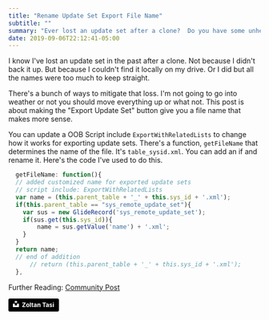 ```yaml
---
title: "Rename Update Set Export File Name"
subtitle: ""
summary: "Ever lost an update set after a clone?  Do you have some unhelfully named update set files?  I did.  Here's how to fix that."
date: 2019-09-06T22:12:41-05:00
---
```

I know I've lost an update set in the past after a clone.  Not because I didn't back it up.  But because I couldn't find it locally on my drive.  Or I did but all the names were too much to keep straight.  

There's a bunch of ways to mitigate that loss.  I'm not going to go into weather or not you should move everything up or what not.  This post is about making the "Export Update Set" button give you a file name that makes more sense.

You can update a OOB Script include `ExportWithRelatedLists` to change how it works for exporting update sets.  There's a function, `getFileName` that determines the name of the file.  It's `table_sysid.xml`.  You can add an if and rename it.  Here's the code I've used to do this.

```js
  getFileName: function(){
  // added customized name for exported update sets
  // script include: ExportWithRelatedLists
  var name = (this.parent_table + '_' + this.sys_id + '.xml');
  if(this.parent_table == "sys_remote_update_set"){
    var sus = new GlideRecord('sys_remote_update_set');
    if(sus.get(this.sys_id)){
        name = sus.getValue('name') + '.xml';
    }
  }
  return name;
  // end of addition
      // return (this.parent_table + '_' + this.sys_id + '.xml');
  },
```


Further Reading: [Community Post](https://community.servicenow.com/community?id=community_question&sys_id=d2ca7e63dbb723c41cd8a345ca9619c7)

<a style="background-color:black;color:white;text-decoration:none;padding:4px 6px;font-family:-apple-system, BlinkMacSystemFont, &quot;San Francisco&quot;, &quot;Helvetica Neue&quot;, Helvetica, Ubuntu, Roboto, Noto, &quot;Segoe UI&quot;, Arial, sans-serif;font-size:12px;font-weight:bold;line-height:1.2;display:inline-block;border-radius:3px" href="https://unsplash.com/@zoltantasi?utm_medium=referral&amp;utm_campaign=photographer-credit&amp;utm_content=creditBadge" target="_blank" rel="noopener noreferrer" title="Download free do whatever you want high-resolution photos from Zoltan Tasi"><span style="display:inline-block;padding:2px 3px"><svg xmlns="http://www.w3.org/2000/svg" style="height:12px;width:auto;position:relative;vertical-align:middle;top:-2px;fill:white" viewBox="0 0 32 32"><title>unsplash-logo</title><path d="M10 9V0h12v9H10zm12 5h10v18H0V14h10v9h12v-9z"></path></svg></span><span style="display:inline-block;padding:2px 3px">Zoltan Tasi</span></a>